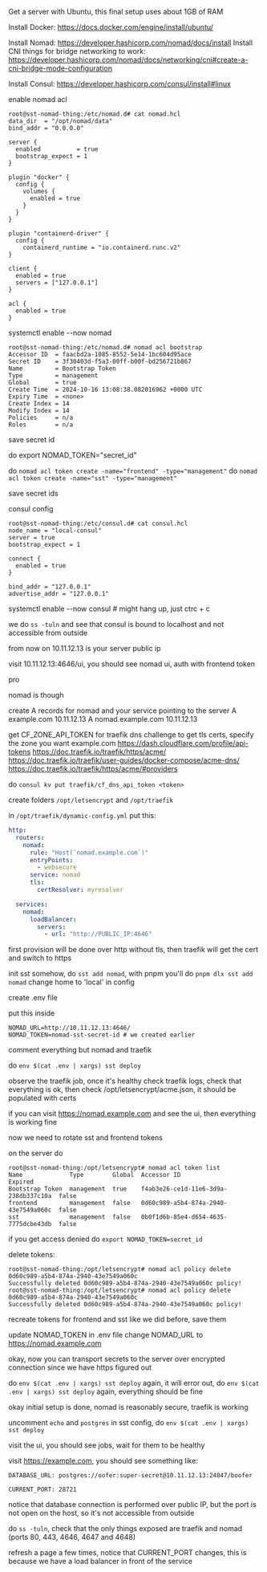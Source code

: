 Get a server with Ubuntu, this final setup uses about 1GB of RAM

Install Docker: https://docs.docker.com/engine/install/ubuntu/

Install Nomad: https://developer.hashicorp.com/nomad/docs/install
Install CNI things for bridge networking to work:
https://developer.hashicorp.com/nomad/docs/networking/cni#create-a-cni-bridge-mode-configuration

Install Consul: https://developer.hashicorp.com/consul/install#linux

enable nomad acl

```shell
root@sst-nomad-thing:/etc/nomad.d# cat nomad.hcl 
data_dir  = "/opt/nomad/data"
bind_addr = "0.0.0.0"

server {
  enabled          = true
  bootstrap_expect = 1
}

plugin "docker" {
  config {
    volumes {
      enabled = true
    }
  }
}

plugin "containerd-driver" {
  config {
    containerd_runtime = "io.containerd.runc.v2"
}

client {
  enabled = true
  servers = ["127.0.0.1"]
}

acl {
  enabled = true
}
```

systemctl enable --now nomad

```shell
root@sst-nomad-thing:/etc/nomad.d# nomad acl bootstrap
Accessor ID  = faacbd2a-1085-8552-5e14-1bc604d95ace
Secret ID    = 3f30403d-f5a3-00ff-b00f-bd256721b867
Name         = Bootstrap Token
Type         = management
Global       = true
Create Time  = 2024-10-16 13:08:38.082016962 +0000 UTC
Expiry Time  = <none>
Create Index = 14
Modify Index = 14
Policies     = n/a
Roles        = n/a
```

save secret id

do export NOMAD_TOKEN="secret_id"

do `nomad acl token create -name="frontend" -type="management"`
do `nomad acl token create -name="sst" -type="management"`

save secret ids

consul config

```shell
root@sst-nomad-thing:/etc/consul.d# cat consul.hcl 
node_name = "local-consul"
server = true
bootstrap_expect = 1

connect {
  enabled = true
}

bind_addr = "127.0.0.1"
advertise_addr = "127.0.0.1"

```

systemctl enable --now consul # might hang up, just ctrc + c

we do `ss -tuln` and see that consul is bound to localhost and not accessible from outside

from now on 10.11.12.13 is your server public ip

visit 10.11.12.13:4646/ui, you should see nomad ui, auth with frontend token

pro

nomad is though

create A records for nomad and your service pointing to the server
A example.com 10.11.12.13
A nomad.example.com 10.11.12.13

get CF_ZONE_API_TOKEN for traefik dns challenge to get tls certs, specify the zone you want example.com
https://dash.cloudflare.com/profile/api-tokens
https://doc.traefik.io/traefik/https/acme/
https://doc.traefik.io/traefik/user-guides/docker-compose/acme-dns/
https://doc.traefik.io/traefik/https/acme/#providers

do `consul kv put traefik/cf_dns_api_token <token>`

create folders `/opt/letsencrypt` and `/opt/traefik`

in `/opt/traefik/dynamic-config.yml` put this:
```yaml
http:
  routers:
    nomad:
      rule: "Host(`nomad.example.com`)"
      entryPoints:
        - websecure
      service: nomad
      tls:
        certResolver: myresolver

  services:
    nomad:
      loadBalancer:
        servers:
          - url: "http://PUBLIC_IP:4646"

```

first provision will be done over http without tls, then traefik will get the cert and switch to https


init sst somehow, do `sst add nomad`, with pnpm you'll do `pnpm dlx sst add nomad`
change home to 'local' in config

create .env file

put this inside

```shell
NOMAD_URL=http://10.11.12.13:4646/
NOMAD_TOKEN=nomad-sst-secret-id # we created earlier

```

comment everything but nomad and traefik


do `env $(cat .env | xargs) sst deploy`

observe the traefik job, once it's healthy check traefik logs, check that everything is ok, then check /opt/letsencrypt/acme.json, it should be populated with certs

if you can visit https://nomad.example.com and see the ui, then everything is working fine

now we need to rotate sst and frontend tokens

on the server do

```shell
root@sst-nomad-thing:/opt/letsencrypt# nomad acl token list
Name             Type        Global  Accessor ID                           Expired
Bootstrap Token  management  true    f4ab3e26-ce1d-11e6-3d9a-238db337c10a  false
frontend         management  false   0d60c989-a5b4-874a-2940-43e7549a060c  false
sst              management  false   0b0f1d6b-85e4-d654-4635-7775dcbe43db  false
```

if you get access denied do `export NOMAD_TOKEN=secret_id`

delete tokens:
```shell
root@sst-nomad-thing:/opt/letsencrypt# nomad acl policy delete 0d60c989-a5b4-874a-2940-43e7549a060c 
Successfully deleted 0d60c989-a5b4-874a-2940-43e7549a060c policy!
root@sst-nomad-thing:/opt/letsencrypt# nomad acl policy delete 0d60c989-a5b4-874a-2940-43e7549a060c
Successfully deleted 0d60c989-a5b4-874a-2940-43e7549a060c policy!
```

recreate tokens for frontend and sst like we did before, save them

update NOMAD_TOKEN in .env file
change NOMAD_URL to https://nomad.example.com

okay, now you can transport secrets to the server over encrypted connection since we have https figured out

do `env $(cat .env | xargs) sst deploy` again, it will error out, do `env $(cat .env | xargs) sst deploy` again, everything should be fine

okay initial setup is done, nomad is reasonably secure, traefik is working

uncomment `echo` and `postgres` in sst config, do `env $(cat .env | xargs) sst deploy`

visit the ui, you should see jobs, wait for them to be healthy

visit https://example.com, you should see something like:

```shell
DATABASE_URL: postgres://oofer:super-secret@10.11.12.13:24847/boofer

CURRENT_PORT: 28721
```

notice that database connection is performed over public IP, but the port is not open on the host, so it's not accessible from outside

do `ss -tuln`, check that the only things exposed are traefik and nomad (ports 80, 443, 4646, 4647 and 4648)

refresh a page a few times, notice that CURRENT_PORT changes, this is because we have a load balancer in front of the service
